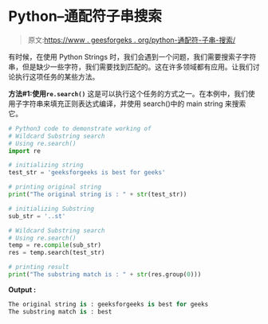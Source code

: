 # Python–通配符子串搜索

> 原文:[https://www . geesforgeks . org/python-通配符-子串-搜索/](https://www.geeksforgeeks.org/python-wildcard-substring-search/)

有时候，在使用 Python Strings 时，我们会遇到一个问题，我们需要搜索子字符串，但是缺少一些字符，我们需要找到匹配的。这在许多领域都有应用。让我们讨论执行这项任务的某些方法。

**方法#1:使用`re.search()`**
这是可以执行这个任务的方式之一。在本例中，我们使用子字符串来填充正则表达式编译，并使用 search()中的 main string 来搜索它。

```py
# Python3 code to demonstrate working of 
# Wildcard Substring search
# Using re.search()
import re

# initializing string
test_str = 'geeksforgeeks is best for geeks'

# printing original string
print("The original string is : " + str(test_str))

# initializing Substring
sub_str = '..st'

# Wildcard Substring search
# Using re.search()
temp = re.compile(sub_str) 
res = temp.search(test_str)

# printing result 
print("The substring match is : " + str(res.group(0))) 
```

**Output :**

```py
The original string is : geeksforgeeks is best for geeks                                                                
The substring match is : best     

```